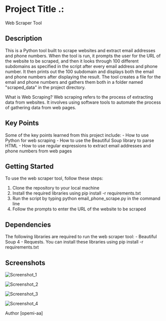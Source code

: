 # Project Title .:
Web Scraper Tool

## Description
This is a Python tool built to scrape websites and extract email addresses and phone numbers. When the tool is run, it prompts the user for the URL of the website to be scraped, and then it looks through 100 different subdomains as specified in the script after every email address and phone number. It then prints out the 100 subdomain and displays both the email and phone numbers after displaying the result. The tool creates a file for the email and phone numbers and gathers them both in a folder named "scraped_data" in the project directory.

What is Web Scraping?
Web scraping refers to the process of extracting data from websites. It involves using software tools to automate the process of gathering data from web pages.

## Key Points
Some of the key points learned from this project include:
     - How to use Python for web scraping
     - How to use the Beautiful Soup library to parse HTML
     - How to use regular expressions to extract email addresses and phone numbers from web pages

## Getting Started
To use the web scraper tool, follow these steps:
1. Clone the repository to your local machine
2. Install the required libraries using pip install -r requirements.txt
3. Run the script by typing python email_phone_scrape.py in the command line
4. Follow the prompts to enter the URL of the website to be scraped

## Dependencies 
The following libraries are required to run the web scraper tool:
    - Beautiful Soup 4
    - Requests.
You can install these libraries using pip install -r requirements.txt

## Screenshots

![Screenshot_1](https://user-images.githubusercontent.com/109806667/222299172-4d45ddb4-7e61-455e-ab5c-1e877410ed53.png)

![Screenshot_2](https://user-images.githubusercontent.com/109806667/222299198-36b18e58-aeda-4acf-9e3d-8b7e11e9689e.png)

![Screenshot_3](https://user-images.githubusercontent.com/109806667/222299215-b992d7cb-1499-47ee-8173-6e94e1557a72.png)

![Screenshot_4](https://user-images.githubusercontent.com/109806667/222296635-da3b906a-265b-4f89-8c80-6d82d1bf9a29.png)


Author
[opemi-aa]
